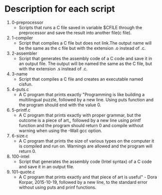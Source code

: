 # Description for each script
1. 0-preprocessor
   * Scripts that runs a C file saved in variable $CFILE through the preprocessor and save the result into another file(c file).
2. 1-compiler
   * Script that compiles a C file but does not link.The output name will be the same as the c file but with the extension .o instead of .c.
3. 2-assembler
   * Script that generates the assembly code of a C code and save it in an output file. The output will be named the same as the C file, but with the extension .s instead of .c.
4. 3-name
   * Script that compiles a C file and creates an executable named cisfun.
5. 4-puts.c
   * A C program that prints exactly "Programming is like building a multilingual puzzle, followed by a new line. Using puts function and the program should end with the value 0.
6. 5-printf.c
   * A C program that prints exactly with proper grammar, but the outcome is a piece of art,, followed by a new line using printf function and the program should return 0 and compile without warning when using the -Wall gcc option.
7. 6-size.c
   * A C program that prints the size of various types on the computer it is compiled and run on. Warnings are allowed and the program will return 0.
8. 100-intel
   * Script that generates the assembly code (Intel syntax) of a C code and save it in an output file.
9. 101-quote.c
   * A C program that prints exactly and that piece of art is useful" - Dora Korpar, 2015-10-19, followed by a new line, to the standard error without using puts and prinf functions.
